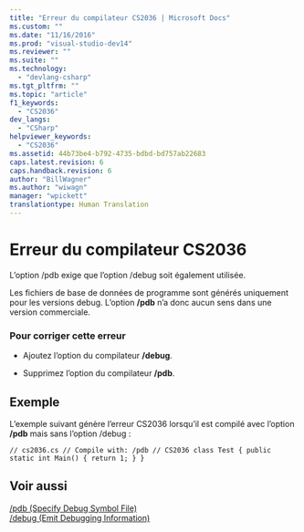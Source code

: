 ```yaml
---
title: "Erreur du compilateur CS2036 | Microsoft Docs"
ms.custom: ""
ms.date: "11/16/2016"
ms.prod: "visual-studio-dev14"
ms.reviewer: ""
ms.suite: ""
ms.technology: 
  - "devlang-csharp"
ms.tgt_pltfrm: ""
ms.topic: "article"
f1_keywords: 
  - "CS2036"
dev_langs: 
  - "CSharp"
helpviewer_keywords: 
  - "CS2036"
ms.assetid: 44b73be4-b792-4735-bdbd-bd757ab22683
caps.latest.revision: 6
caps.handback.revision: 6
author: "BillWagner"
ms.author: "wiwagn"
manager: "wpickett"
translationtype: Human Translation
---
```

# Erreur du compilateur CS2036
L’option \/pdb exige que l’option \/debug soit également utilisée.  
  
 Les fichiers de base de données de programme sont générés uniquement pour les versions debug. L’option **\/pdb** n’a donc aucun sens dans une version commerciale.  
  
### Pour corriger cette erreur  
  
-   Ajoutez l’option du compilateur **\/debug**.  
  
-   Supprimez l’option du compilateur **\/pdb**.  
  
## Exemple  
 L’exemple suivant génère l’erreur CS2036 lorsqu’il est compilé avec l’option **\/pdb** mais sans l’option \/debug :  
  
```  
// cs2036.cs // Compile with: /pdb // CS2036 class Test { public static int Main() { return 1; } }  
```  
  
## Voir aussi  
 [\/pdb \(Specify Debug Symbol File\)](../../csharp/language-reference/compiler-options/pdb-compiler-option.md)   
 [\/debug \(Emit Debugging Information\)](../../csharp/language-reference/compiler-options/debug-compiler-option.md)